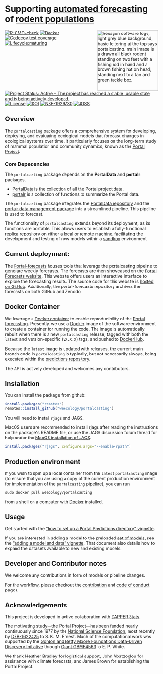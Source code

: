# Supporting [automated forecasting](https://github.com/weecology/portal-forecasts) of [rodent populations](https://portal.weecology.org/)

<img src="man/figures/portalcasting.png" alt="hexagon software logo, light grey blue background, basic lettering at the top says portalcasting, main image is a drawn all black rodent standing on two feet with a fishing rod in hand and a brown fishing hat on head, standing next to a tan and green tackle box." width="200px" align="right">   

[![R-CMD-check](https://github.com/weecology/portalcasting/actions/workflows/r-cmd-check.yaml/badge.svg)](https://github.com/weecology/portalcasting/actions/workflows/r-cmd-check.yaml)
[![Docker](https://github.com/weecology/portalcasting/actions/workflows/docker-publish.yml/badge.svg)](https://github.com/weecology/portalcasting/actions/workflows/docker-publish.yml)
[![Codecov test coverage](https://img.shields.io/codecov/c/github/weecology/portalcasting/main.svg)](https://app.codecov.io/github/weecology/portalcasting/branch/main)
[![Lifecycle:maturing](https://img.shields.io/badge/lifecycle-maturing-blue.svg)](https://lifecycle.r-lib.org/articles/stages.html)
[![Project Status: Active – The project has reached a stable, usable state and is being actively developed.](https://www.repostatus.org/badges/latest/active.svg)](https://www.repostatus.org/#active)
[![License](http://img.shields.io/badge/license-MIT-blue.svg)](https://raw.githubusercontent.com/weecology/portal-forecasts/master/LICENSE)
[![DOI](https://zenodo.org/badge/DOI/10.5281/zenodo.3332973.svg)](https://doi.org/10.5281/zenodo.3332973)
[![NSF-1929730](https://img.shields.io/badge/NSF-1929730-blue.svg)](https://www.nsf.gov/awardsearch/showAward?AWD_ID=1929730)
[![JOSS](https://joss.theoj.org/papers/10.21105/joss.03220/status.svg)](https://doi.org/10.21105/joss.03220)


## Overview

The `portalcasting` package offers a comprehensive system for developing, deploying, and evaluating ecological models that forecast changes in ecological systems over time. It particularly focuses on the long-term study of mammal population and community dynamics, known as the [Portal Project](https://portal.weecology.org/).

### Core Depedencies

The `portalcasting` package depends on the **PortalData**  and  **portalr** packages.

-  [PortalData](https://github.com/weecology/PortalData) is the collection of all the Portal project data.
-  [portalr](https://github.com/weecology/portalr) is a collection of functions to summarize the Portal data.

The `portalcasting` package integrates the [PortalData repository](https://github.com/weecology/PortalData) and the [portalr data management package](https://github.com/weecology/portalr) into a streamlined pipeline. This pipeline is used to forecast.

The functionality of `portalcasting` extends beyond its deployment, as its functions are portable. This allows users to establish a fully-functional replica repository on either a local or remote machine, facilitating the development and testing of new models within a [sandbox](https://en.wikipedia.org/wiki/Sandbox_software_development) environment.

## Current deployment:

The [Portal-forecasts](https://github.com/weecology/portal-forecasts) houses tools that leverage the portalcasting pipeline to generate weekly forecasts.
The forecasts are then showcased on the [Portal Forecasts website](https://portal.naturecast.org).
This website offers users an interactive interface to explore the forecasting results.
The source code for this website is [hosted on GitHub](https://github.com/weecology/portal-forecast-web).
Additionally, the portal-forecasts repository archives the forecasts on both GitHub and Zenodo

## Docker Container

We leverage a [Docker container](https://hub.docker.com/r/weecology/portalcasting) to enable reproducibility of the [Portal forecasting](https://github.com/weecology/portal-forecasts).
Presently, we use a [Docker](https://hub.docker.com/r/weecology/portalcasting) image of the software environment to create a container for running the code.
The image is automatically rebuilt when there is a new `portalcasting` release, tagged with both the `latest` and version-specific (`vX.X.X`) tags, and pushed to [DockerHub](https://hub.docker.com/r/weecology/portalcasting).

Because the `latest` image is updated with releases, the current main branch code in `portalcasting` is typically, but not necessarily always, being executed within the [predictions repository](https://github.com/weecology/portalPredictions).

The API is actively developed and welcomes any contributors.

## Installation

You can install the package from github:

```r
install.packages("remotes")
remotes::install_github("weecology/portalcasting")
```

You will need to install `rjags` and JAGS.

MacOS users are recommended to install rjags after reading the instructions on the package's README file, or use the JAGS discussion forum thread for help under the [MacOS installation of JAGS](https://sourceforge.net/p/mcmc-jags/discussion/search/?q=MacOS+installation&project=0).


```r
install.packages("rjags", configure.args="--enable-rpath")
```

## Production environment

If you wish to spin up a local container from the `latest` `portalcasting` image (to ensure that you are using a copy of the current production environment for implementation of the `portalcasting` pipeline), you can run

```
sudo docker pull weecology/portalcasting
```
from a shell on a computer with [Docker](https://www.docker.com/) installed.


## Usage

Get started with the ["how to set up a Portal Predictions directory" vignette](https://weecology.github.io/portalcasting/articles/getting_started.html).

If you are interested in adding a model to the preloaded [set of models](https://weecology.github.io/portalcasting/articles/current_models.html), see the ["adding a model and data" vignette](https://weecology.github.io/portalcasting/articles/adding_model_and_data.html). That document also details how to expand the datasets available to new and existing models.


## Developer and Contributor notes

We welcome any contributions in form of models or pipeline changes.

For the workflow, please checkout the [contribution](.github/CONTRIBUTING.md) and [code of conduct](.github/CODE_OF_CONDUCT.md) pages. 


## Acknowledgements

This project is developed in active collaboration with [DAPPER Stats](https://www.dapperstats.com/).

The motivating study—the Portal Project—has been funded nearly continuously since 1977 by the [National Science Foundation](https://www.nsf.gov/), most recently by [DEB-1622425](https://www.nsf.gov/awardsearch/showAward?AWD_ID=1622425) to S. K. M. Ernest.
Much of the computational work was supported by the [Gordon and Betty Moore Foundation’s Data-Driven Discovery Initiative](https://www.moore.org/initiative-strategy-detail?initiativeId=data-driven-discovery) through [Grant GBMF4563](https://www.moore.org/grant-detail?grantId=GBMF4563) to E. P. White.

We thank Heather Bradley for logistical support, John Abatzoglou for assistance with climate forecasts, and James Brown for establishing the Portal Project.

